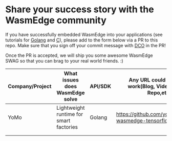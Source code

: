 # Share your success story with the WasmEdge community

If you have successfully embedded WasmEdge into your applications (see tutorials for [Golang](https://www.secondstate.io/articles/extend-golang-app-with-webassembly-rust/) and [C](https://github.com/WasmEdge/WasmEdge/blob/master/docs/c_api_quick_start.md)), please add to the form below via a PR to this repo. Make sure that you sign off your commit message with [DCO](https://www.secondstate.io/articles/dco/) in the PR!

Once the PR is accepted, we will ship you some awesome WasmEdge SWAG so that you can brag to your real world friends. :)

| Company/Project | What issues does WasmEdge solve | API/SDK | Any URL could show the work(Blog, Video, GitHub Repo,etc) | Date | Any insight want to share with the community(Optional) |
|-----------------|---------------------------------|---------|-----------------------------------------------------------|------|--------------------------------------------------------|
|    YoMo         |   Lightweight runtime for smart factories   | Golang | <https://github.com/yomorun/yomo-wasmedge-tensorflow> |22/6/2021| best choice for edge computing                                                       |
|                 |                                 |         |                                                           |      |                                                        |
|                 |                                 |         |                                                           |      |                                                        |
